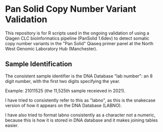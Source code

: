 # Pan Solid Copy Number Variant Validation

This repository is for R scripts used in the ongoing validation of using a Qiagen CLC bioinformatics pipeline (PanSolid 1.6dev) to detect somatic copy number variants in the "Pan Solid" Qiaseq primer panel at the North West Genomic Laboratory Hub (Manchester).

## Sample Identification

The consistent sample identifier is the DNA Database "lab number": an 8 digit number, with the first two digits specifying the year.

Example: 21011525 (the 11,525th sample receieved in 2021).

I have tried to consistently refer to this as "labno", as this is the snakecase version of how it appears on the DNA Database (LABNO).

I have also tried to format labno consistently as a character not a numeric, because this is how it is stored in DNA database and it makes joining tables easier.
